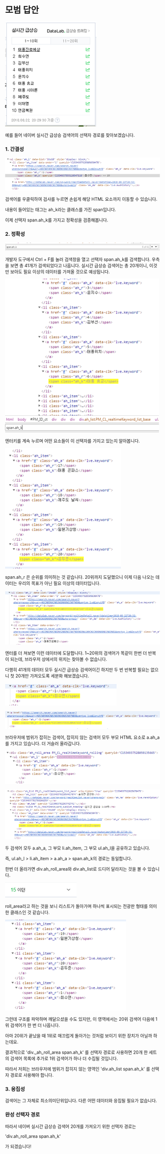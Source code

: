 # 모범 답안

![](../../.gitbook/assets/image%20%28113%29.png)

예를 들어 네이버 실시간 급상승 검색어의 선택자 경로를 찾아보겠습니다.



### 1. 간결성

![](../../.gitbook/assets/image%20%28377%29.png)

검색어를 우클릭하여 검사를 누르면 손쉽게 해당 HTML 요소까지 이동할 수 있습니다.

내용이 들어있는 태그는 ah\_k라는 클래스를 가진 span입니다.

이제 선택자 span.ah\_k를 가지고 정확성을 검증해봅니다.



### 2. 정확성



![](../../.gitbook/assets/image%20%28125%29.png)

개발자 도구에서 Ctrl + F를 눌러 검색창을 열고 선택자 span.ah\_k를 검색합니다. 우측을 보면 총 41개가 검색되었다고 나옵니다. 실시간 급상승 검색어는 총 20개이니, 이것만 보아도 필요 이상의 데이터를 가져올 것으로 예상됩니다.



![](../../.gitbook/assets/image%20%28237%29.png)

엔터키를 계속 누르며 어떤 요소들이 이 선택자를 가지고 있는지 알아봅니다.



![](../../.gitbook/assets/image%20%28314%29.png)

span.ah\_r 은 순위를 의미하는 것 같습니다. 20위까지 도달했으니 이제 다음 나오는 데이터는 우리의 목표가 아닌 필요 이상의 데이터입니다.



![](../../.gitbook/assets/image%20%28220%29.png)

엔터를 더 쳐보면 이런 데이터에 도달합니다. 1~20위의 검색어가 똑같이 한번 더 반복이 되는데, 브라우저 상에서의 위치는 찾아볼 수 없습니다.

다행히 41개의 데이터 모두 실시간 급상승 검색어이긴 하지만 두 번 반복할 필요는 없으니 첫 20개만 가져오도록 세분화 해보겠습니다.



![](../../.gitbook/assets/image%20%28245%29.png)

![](../../.gitbook/assets/image%20%28373%29.png)

브라우저에 범위가 잡히는 검색어, 잡히지 않는 검색어 모두 부모 HTML 요소로 a.ah\_a를 가지고 있습니다. 더 거슬러 올라갑니다.



![&#xBC94;&#xC704;&#xAC00; &#xC7A1;&#xD788;&#xB294; &#xAC80;&#xC0C9;&#xC5B4;&#xC758; &#xC870;&#xC0C1;&#xB4E4;](../../.gitbook/assets/image%20%2892%29.png)

![&#xBC94;&#xC704;&#xAC00; &#xC7A1;&#xD788;&#xC9C0; &#xC54A;&#xB294; &#xAC80;&#xC0C9;&#xC5B4;&#xC758; &#xC870;&#xC0C1;&#xB4E4;](../../.gitbook/assets/image%20%2827%29.png)

두 검색어 모두 a.ah\_a, 그 부모 li.ah\_item, 그 부모 ul.ah\_l을 공유하고 있습니다.

즉, ul.ah\_l &gt; li.ah\_item &gt; a.ah\_a &gt; span.ah\_k의 경로는 동일합니다.

한번 더 올라가면 div.ah\_roll\_area와 div.ah\_list로 드디어 달라지는 것을 볼 수 있습니다.

![ah\_roll\_area](../../.gitbook/assets/image%20%28208%29.png)

roll\_area라고 하는 것을 보니 리스트가 돌아가며 하나씩 표시되는 전광판 형태를 의미한 클래스인 것 같습니다.

![](../../.gitbook/assets/image%20%28219%29.png)

그런데 구조를 파악하며 깨달으셨을 수도 있지만, 이 영역에서는 20위 검색어 다음에 1위 검색어가 한 번 더 나옵니다.

아마 20위가 끝났을 때 1위로 매끄럽게 돌아가는 것처럼 보이기 위한 장치가 아닐까 하는데요.

결과적으로 'div.\_ah\_roll\_area span.ah\_k' 를 선택자 경로로 사용하면 20개 한 세트의 검색어 목록에 추가로 1위 검색어가 하나 더 수집될 것입니다.

따라서 저희는 브라우저에 범위가 잡히지 않는 영역인 'div.ah\_list span.ah\_k' 를 선택자 경로로 사용해야 합니다.



### 3. 응집성

검색어는 그 자체로 최소의미단위입니다. 다른 어떤 데이터와 응집될 필요가 없습니다.



### 완성 선택자 경로

따라서 네이버 실시간 급상승 검색어 20개를 가져오기 위한 선택자 경로는 

'div.ah\_roll\_area span.ah\_k'

가 되겠습니다!



